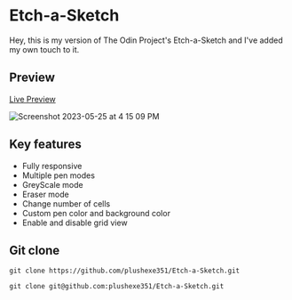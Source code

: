 # Etch-a-Sketch

Hey, this is my version of The Odin Project's Etch-a-Sketch
and I've added my own touch to it.

## Preview

[Live Preview](https://plushexe351.github.io/Etch-a-Sketch/)

![Screenshot 2023-05-25 at 4 15 09 PM](https://github.com/plushexe351/Etch-a-Sketch/assets/126304736/14ecf49a-c67d-4106-8108-8507715c2209)

## Key features

- Fully responsive
- Multiple pen modes
- GreyScale mode
- Eraser mode
- Change number of cells
- Custom pen color and background color
- Enable and disable grid view

## Git clone

`git clone https://github.com/plushexe351/Etch-a-Sketch.git`

`git clone git@github.com:plushexe351/Etch-a-Sketch.git`
